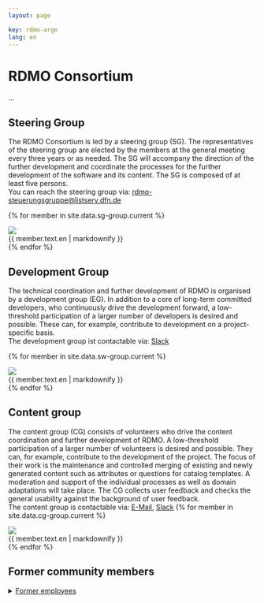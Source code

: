 ```yaml
---
layout: page

key: rdmo-arge
lang: en
---
```


# RDMO Consortium 

...

## Steering Group

The RDMO Consortium is led by a steering group (SG). The representatives of the steering group are elected by the members at the general meeting every three years or as needed. The SG will accompany the direction of the further development and coordinate the processes for the further development of the software and its content. The SG is composed of at least five persons.
<br/>
You can reach the steering group via: rdmo-steuerungsgruppe@listserv.dfn.de

{% for member in site.data.sg-group.current %}
<div class="team-member">
    <img src="{{ site.baseurl }}/{{ member.image}}" />
    <div class="team-member-info">
        {{ member.text.en | markdownify }}
    </div>
</div>
{% endfor %}


## Development Group

The technical coordination and further development of RDMO is organised by a development group (EG). In addition to a core of long-term committed developers, who continuously drive the development forward, a low-threshold participation of a larger number of developers is desired and possible. These can, for example, contribute to development on a project-specific basis.
<br/>
The development group ist contactable via: [Slack](https://rdmo.slack.com/archives/CFRAZJ9LG)

{% for member in site.data.sw-group.current %}
<div class="team-member">
    <img src="{{ site.baseurl }}/{{ member.image}}" />
    <div class="team-member-info">
        {{ member.text.en | markdownify }}
    </div>
</div>
{% endfor %}

## Content group

The content group (CG) consists of volunteers who drive the content coordination and further development of RDMO. A low-threshold participation of a larger number of volunteers is desired and possible. They can, for example, contribute to the development of the project. The focus of their work is the maintenance and controlled merging of existing and newly generated content such as attributes or questions for catalog templates. A moderation and support of the individual processes as well as domain adaptations will take place. The CG collects user feedback and checks the general usability against the background of user feedback.
<br/>
The content group is contactable via: [E-Mail](rdmo-contentgruppe@listserv.dfn.de), [Slack](https://rdmo.slack.com/archives/C8B6VCKJ9)
{% for member in site.data.cg-group.current %}
<div class="team-member">
    <img src="{{ site.baseurl }}/{{ member.image}}" />
    <div class="team-member-info">
        {{ member.text.en | markdownify }}
    </div>
</div>
{% endfor %}

## Former community members

<details>
  <summary><u>Former employees</u></summary>
  {% for member in site.data.former %}
<div class="team-member">
    <img src="{{ site.baseurl }}/{{ member.image}}" />
    <div class="team-member-info">
        {{ member.text.en | markdownify }}
    </div>
</div>
{% endfor %}
</details>